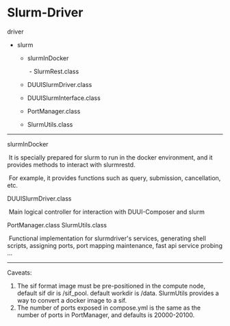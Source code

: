 # Slurm-Driver

driver

- slurm	

  - slurmInDocker

    ​	-  SlurmRest.class

  - DUUISlurmDriver.class

  - DUUISlurmInterface.class

  - PortManager.class

  - SlurmUtils.class

  

------

slurmInDocker 

​	It is specially prepared for slurm to run in the docker environment, and it provides methods to interact with slurmrestd.

​	For example, it provides functions such as query, submission, cancellation, etc.



DUUISlurmDriver.class

​	Main logical controller for interaction with DUUI-Composer and slurm



 PortManager.class SlurmUtils.class

​	Functional implementation for slurmdriver's services, generating shell scripts, assigning ports, port mapping maintenance, 	fast api service probing ...

---------

Caveats:

1. The sif format image must be pre-positioned in the compute node, default sif dir is /sif_pool. default workdir is /data. SlurmUtils provides a way to convert a docker image to a sif.
2. The number of ports exposed in compose.yml is the same as the number of ports in PortManager, and defaults is 20000-20100. 